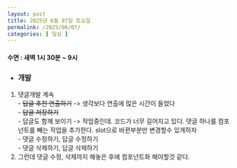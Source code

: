```yaml
---
layout: post
title: 2025년 6월 07일 토요일
permalink: /2025/06/07/
categories: [ 일상 ]
---
```

#### 수면 : 새벽 1시 30분 ~ 9시
* ### 개발
1. 댓글개발 계속<br>- ~~답글 추천 연출하기~~ -> 생각보다 연출에 많은 시간이 들었다<br>- ~~답글 저장하기~~<br>- 답글도 함께 보이기 -> 작업중인데. 코드가 너무 길어지고 있다. 댓글 하나를 컴포넌트를 빼는 작업을 추가한다. slot으로 바뀐부분만 변경할수 있게하자<br>- 댓글 수정하기, 답글 수정하기<br>- 댓글 삭제하기, 답글 삭제하기
1. 그런데 댓글 수정, 삭제까지 해놓은 후에 컴포넌트화 해야할것 같다. 
